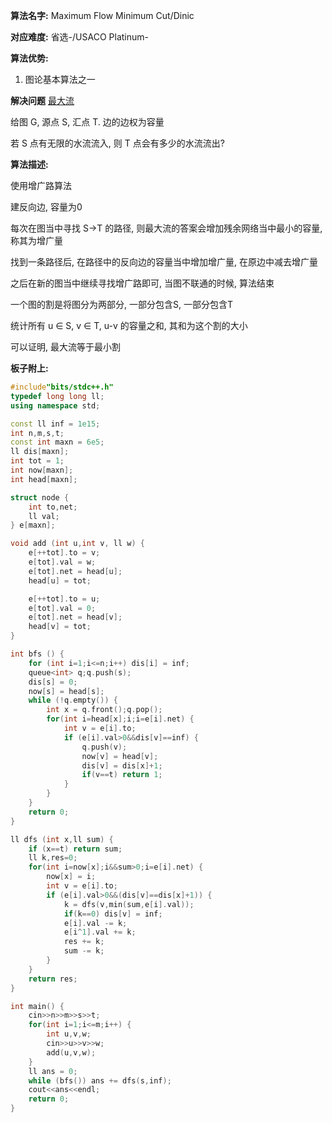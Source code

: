 **算法名字:** Maximum Flow Minimum Cut/Dinic

**对应难度:** 省选-/USACO Platinum-

**算法优势:** 

1. 图论基本算法之一

**解决问题** [最大流](https://www.luogu.com.cn/problem/P4782)

给图 G, 源点 S, 汇点 T. 边的边权为容量

若 S 点有无限的水流流入, 则 T 点会有多少的水流流出?

**算法描述:**

使用增广路算法

建反向边, 容量为0

每次在图当中寻找 S->T 的路径, 则最大流的答案会增加残余网络当中最小的容量, 称其为增广量

找到一条路径后, 在路径中的反向边的容量当中增加增广量, 在原边中减去增广量

之后在新的图当中继续寻找增广路即可, 当图不联通的时候, 算法结束

一个图的割是将图分为两部分, 一部分包含S, 一部分包含T

统计所有 u $\in$ S, v $\in$ T, u-v 的容量之和, 其和为这个割的大小

可以证明, 最大流等于最小割
 

**板子附上:**

```cpp
#include"bits/stdc++.h"
typedef long long ll;
using namespace std;

const ll inf = 1e15;
int n,m,s,t;
const int maxn = 6e5;
ll dis[maxn];
int tot = 1;
int now[maxn];
int head[maxn]; 

struct node {
	int to,net;
	ll val;
} e[maxn];

void add (int u,int v, ll w) {
	e[++tot].to = v;
	e[tot].val = w;
	e[tot].net = head[u];
	head[u] = tot;

	e[++tot].to = u;
	e[tot].val = 0;
	e[tot].net = head[v];
	head[v] = tot;
}

int bfs () {  
	for (int i=1;i<=n;i++) dis[i] = inf;
	queue<int> q;q.push(s);
	dis[s] = 0;
	now[s] = head[s];
	while (!q.empty()) {
		int x = q.front();q.pop();
		for(int i=head[x];i;i=e[i].net) {
			int v = e[i].to;
			if (e[i].val>0&&dis[v]==inf) {
				q.push(v);
				now[v] = head[v];
				dis[v] = dis[x]+1;
				if(v==t) return 1;
			}
		}
	}
	return 0;
}

ll dfs (int x,ll sum) { 
	if (x==t) return sum;
	ll k,res=0; 
	for(int i=now[x];i&&sum>0;i=e[i].net) {
		now[x] = i;  
		int v = e[i].to;
		if (e[i].val>0&&(dis[v]==dis[x]+1)) {
			k = dfs(v,min(sum,e[i].val));
			if(k==0) dis[v] = inf; 
			e[i].val -= k;
            e[i^1].val += k;
			res += k;
            sum -= k; 
		}
	}
	return res;
}

int main() {
	cin>>n>>m>>s>>t;
	for(int i=1;i<=m;i++) {
        int u,v,w;
		cin>>u>>v>>w;
		add(u,v,w);
	}
    ll ans = 0;
	while (bfs()) ans += dfs(s,inf); 
	cout<<ans<<endl;
	return 0;
}
```